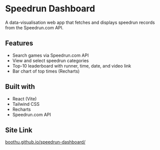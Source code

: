 # Speedrun Dashboard
A data-visualisation web app that fetches and displays speedrun records from the Speedrun.com API.

## Features
- Search games via Speedrun.com API
- View and select speedrun categories
- Top-10 leaderboard with runner, time, date, and video link
- Bar chart of top times (Recharts)

## Built with
- React (Vite)
- Tailwind CSS
- Recharts
- Speedrun.com API

## Site Link
[boothu.github.io/speedrun-dashboard/](https://boothu.github.io/speedrun-dashboard/)
